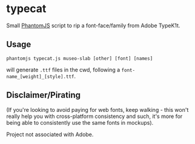 typecat
=======
Small [PhantomJS][1] script to rip a font-face/family from Adobe TypeK1t.

Usage
------
`phantomjs typecat.js museo-slab [other] [font] [names]` 

will generate `.ttf` files in the cwd, following a `font-name_[weight]_[style].ttf`.

Disclaimer/Pirating
-------------------
(If you're looking to avoid paying for web fonts, keep walking - this won't really help you with cross-platform consistency and such, it's more for being able to consistently use the same fonts in mockups).

Project not associated with Adobe.


  [1]: http://phantomjs.com/